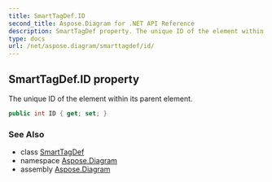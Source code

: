 ```yaml
---
title: SmartTagDef.ID
second_title: Aspose.Diagram for .NET API Reference
description: SmartTagDef property. The unique ID of the element within its parent element
type: docs
url: /net/aspose.diagram/smarttagdef/id/
---
```

## SmartTagDef.ID property

The unique ID of the element within its parent element.

```csharp
public int ID { get; set; }
```

### See Also

* class [SmartTagDef](../)
* namespace [Aspose.Diagram](../../smarttagdef/)
* assembly [Aspose.Diagram](../../../)



